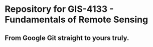 # Repository for GIS-4133 - Fundamentals of Remote Sensing
## From Google Git straight to yours truly.
 
